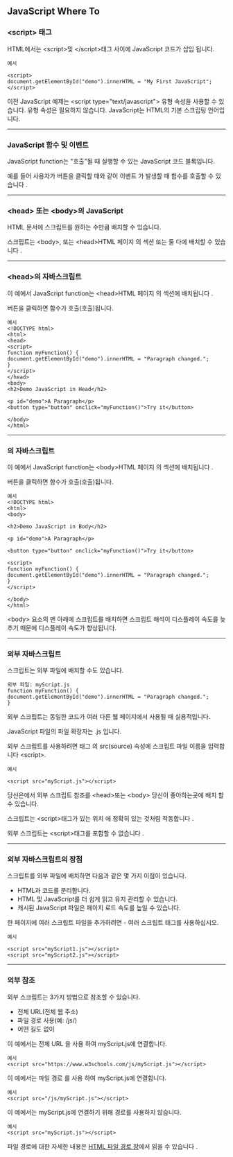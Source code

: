 ## JavaScript Where To

### \<script> 태그

HTML에서는 \<script>및 \</script>태그 사이에 JavaScript 코드가 삽입 됩니다.

    예시

    <script>
    document.getElementById("demo").innerHTML = "My First JavaScript";
    </script>

이전 JavaScript 예제는 \<script type="text/javascript"> 유형 속성을 사용할 수 있습니다.
유형 속성은 필요하지 않습니다. JavaScript는 HTML의 기본 스크립팅 언어입니다.

---

### JavaScript 함수 및 이벤트

JavaScript function는 "호출"될 때 실행할 수 있는 JavaScript 코드 블록입니다.

예를 들어 사용자가 버튼을 클릭할 때와 같이 이벤트 가 발생할 때 함수를 호출할 수 있습니다 .

---

### \<head> 또는 \<body>의 JavaScript

HTML 문서에 스크립트를 원하는 수만큼 배치할 수 있습니다.

스크립트는 \<body>, 또는 \<head>HTML 페이지 의 섹션 또는 둘 다에 배치할 수 있습니다 .

---

### \<head>의 자바스크립트

이 예에서 JavaScript function는 \<head>HTML 페이지 의 섹션에 배치됩니다 .

버튼을 클릭하면 함수가 호출(호출)됩니다.

    예시
    <!DOCTYPE html>
    <html>
    <head>
    <script>
    function myFunction() {
    document.getElementById("demo").innerHTML = "Paragraph changed.";
    }
    </script>
    </head>
    <body>
    <h2>Demo JavaScript in Head</h2>

    <p id="demo">A Paragraph</p>
    <button type="button" onclick="myFunction()">Try it</button>

    </body>
    </html>

---

### <body>의 자바스크립트

이 예에서 JavaScript function는 \<body>HTML 페이지 의 섹션에 배치됩니다 .

버튼을 클릭하면 함수가 호출(호출)됩니다.

    예시
    <!DOCTYPE html>
    <html>
    <body>

    <h2>Demo JavaScript in Body</h2>

    <p id="demo">A Paragraph</p>

    <button type="button" onclick="myFunction()">Try it</button>

    <script>
    function myFunction() {
    document.getElementById("demo").innerHTML = "Paragraph changed.";
    }
    </script>

    </body>
    </html>

\<body> 요소의 맨 아래에 스크립트를 배치하면 스크립트 해석이 디스플레이 속도를 늦추기 때문에 디스플레이 속도가 향상됩니다.

---

### 외부 자바스크립트

스크립트는 외부 파일에 배치할 수도 있습니다.

    외부 파일: myScript.js
    function myFunction() {
    document.getElementById("demo").innerHTML = "Paragraph changed.";
    }

외부 스크립트는 동일한 코드가 여러 다른 웹 페이지에서 사용될 때 실용적입니다.

JavaScript 파일의 파일 확장자는 .js 입니다.

외부 스크립트를 사용하려면 태그 의 src(source) 속성에 스크립트 파일 이름을 입력합니다 \<script>.

    예시

    <script src="myScript.js"></script>

당신은에서 외부 스크립트 참조를 \<head>또는 \<body> 당신이 좋아하는곳에 배치 할 수 있습니다.

스크립트는 \<script>태그가 있는 위치 에 정확히 있는 것처럼 작동합니다 .

외부 스크립트는 \<script>태그를 포함할 수 없습니다 .

---

### 외부 자바스크립트의 장점

스크립트를 외부 파일에 배치하면 다음과 같은 몇 가지 이점이 있습니다.

- HTML과 코드를 분리합니다.
- HTML 및 JavaScript를 더 쉽게 읽고 유지 관리할 수 있습니다.
- 캐시된 JavaScript 파일은 페이지 로드 속도를 높일 수 있습니다.

한 페이지에 여러 스크립트 파일을 추가하려면 - 여러 스크립트 태그를 사용하십시오.

    예시

    <script src="myScript1.js"></script>
    <script src="myScript2.js"></script>

---

### 외부 참조

외부 스크립트는 3가지 방법으로 참조할 수 있습니다.

- 전체 URL(전체 웹 주소)
- 파일 경로 사용(예: /js/)
- 어떤 길도 없이

이 예에서는 전체 URL 을 사용 하여 myScript.js에 연결합니다.

    예시
    <script src="https://www.w3schools.com/js/myScript.js"></script>

이 예에서는 파일 경로 를 사용 하여 myScript.js에 연결합니다.

    예시
    <script src="/js/myScript.js"></script>

이 예에서는 myScript.js에 연결하기 위해 경로를 사용하지 않습니다.

    예시
    <script src="myScript.js"></script>

파일 경로에 대한 자세한 내용은 [HTML 파일 경로 장](https://www.w3schools.com/html/html_filepaths.asp)에서 읽을 수 있습니다 .
